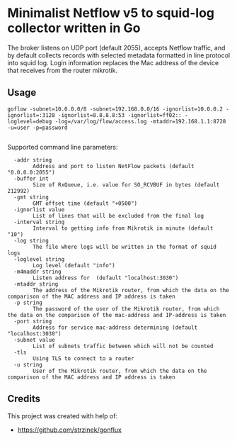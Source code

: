 # Minimalist Netflow v5 to squid-log collector written in Go 

The broker listens on UDP port (default 2055), accepts Netflow traffic, and by default collects records with selected metadata formatted in line protocol into squid log. Login information replaces the Mac address of the device that receives from the router mikrotik.

## Usage

```
goflow -subnet=10.0.0.0/8 -subnet=192.168.0.0/16 -ignorlist=10.0.0.2 -ignorlist=:3128 -ignorlist=8.8.8.8:53 -ignorlist=ff02:: -loglevel=debug -log=/var/log/flow/access.log -mtaddr=192.168.1.1:8728 -u=user -p=password
  
```

Supported command line parameters:
```
  -addr string
        Address and port to listen NetFlow packets (default "0.0.0.0:2055")
  -buffer int
        Size of RxQueue, i.e. value for SO_RCVBUF in bytes (default 212992)
  -gmt string
        GMT offset time (default "+0500")
  -ignorlist value
        List of lines that will be excluded from the final log
  -interval string
        Interval to getting info from Mikrotik in minute (default "10")
  -log string
        The file where logs will be written in the format of squid logs
  -loglevel string
        Log level (default "info")
  -m4maddr string
        Listen address for  (default "localhost:3030")
  -mtaddr string
        The address of the Mikrotik router, from which the data on the comparison of the MAC address and IP address is taken
  -p string
        The password of the user of the Mikrotik router, from which the data on the comparison of the mac-address and IP-address is taken
  -port string
        Address for service mac-address determining (default "localhost:3030")
  -subnet value
        List of subnets traffic between which will not be counted
  -tls
        Using TLS to connect to a router
  -u string
        User of the Mikrotik router, from which the data on the comparison of the MAC address and IP address is taken
```

## Credits

This project was created with help of:

* https://github.com/strzinek/gonflux

